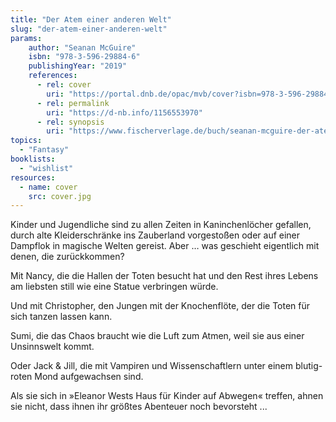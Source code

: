 ```yaml
---
title: "Der Atem einer anderen Welt"
slug: "der-atem-einer-anderen-welt"
params:
    author: "Seanan McGuire"
    isbn: "978-3-596-29884-6"
    publishingYear: "2019"
    references:
      - rel: cover
        uri: "https://portal.dnb.de/opac/mvb/cover?isbn=978-3-596-29884-6"
      - rel: permalink
        uri: "https://d-nb.info/1156553970"
      - rel: synopsis
        uri: "https://www.fischerverlage.de/buch/seanan-mcguire-der-atem-einer-anderen-welt-9783596298846"
topics:
  - "Fantasy"
booklists:
  - "wishlist"
resources:
  - name: cover
    src: cover.jpg
---
```

Kinder und Jugendliche sind zu allen Zeiten in Kaninchenlöcher gefallen, durch 
alte Kleiderschränke ins Zauberland vorgestoßen oder auf einer Dampflok in 
magische Welten gereist. Aber … was geschieht eigentlich mit denen, die 
zurückkommen?

Mit Nancy, die die Hallen der Toten besucht hat und den Rest ihres Lebens am 
liebsten still wie eine Statue verbringen würde.

Und mit Christopher, den Jungen mit der Knochenflöte, der die Toten für sich 
tanzen lassen kann.

Sumi, die das Chaos braucht wie die Luft zum Atmen, weil sie aus einer 
Unsinnswelt kommt.

Oder Jack & Jill, die mit Vampiren und Wissenschaftlern unter einem 
blutig-roten Mond aufgewachsen sind.

Als sie sich in »Eleanor Wests Haus für Kinder auf Abwegen« treffen, ahnen sie 
nicht, dass ihnen ihr größtes Abenteuer noch bevorsteht ...